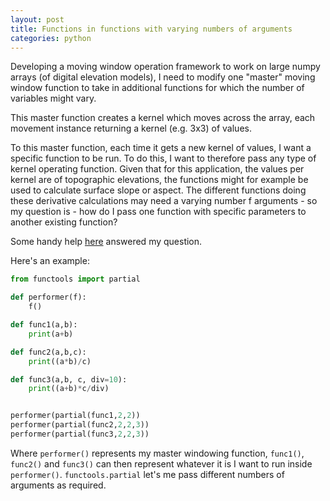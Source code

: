 ```yaml
---
layout: post
title: Functions in functions with varying numbers of arguments
categories: python
---
```


Developing a moving window operation framework to work on large numpy arrays (of digital elevation models), I need to modify one "master" moving window function to take in additional functions for which the number of variables might vary. 

This master function creates a kernel which moves across the array, each movement instance returning a kernel (e.g. 3x3) of values.

To this master function, each time it gets a new kernel of values, I want a specific function to be run. To do this, I want to therefore pass any type of kernel operating function. Given that for this application, the values per kernel are of topographic elevations, the functions might for example be used to calculate surface slope or aspect. The different functions doing these derivative calculations may need a varying number f arguments - so my question is - how do I pass one function with specific parameters to another existing function?

Some handy help [here](https://stackoverflow.com/questions/803616/passing-functions-with-arguments-to-another-function-in-python) answered my question.

Here's an example:

```python
from functools import partial

def performer(f):
	f()

def func1(a,b):
	print(a+b)

def func2(a,b,c):
	print((a*b)/c)

def func3(a,b, c, div=10):
	print((a+b)*c/div)


performer(partial(func1,2,2))
performer(partial(func2,2,2,3))
performer(partial(func3,2,2,3))
```

Where `performer()` represents my master windowing function, `func1()`, `func2()` and `func3()` can then represent whatever it is I want to run inside `performer()`. `functools.partial` let's me pass different numbers of arguments as required.